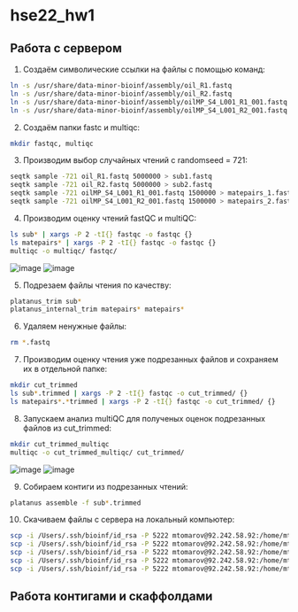 # hse22_hw1

## Работа с сервером
1. Создаём символические ссылки на файлы с помощью команд:
``` bash
ln -s /usr/share/data-minor-bioinf/assembly/oil_R1.fastq
ln -s /usr/share/data-minor-bioinf/assembly/oil_R2.fastq
ln -s /usr/share/data-minor-bioinf/assembly/oilMP_S4_L001_R1_001.fastq
ln -s /usr/share/data-minor-bioinf/assembly/oilMP_S4_L001_R2_001.fastq
```

2. Создаём папки fastc и multiqc:
``` bash
mkdir fastqc, multiqc
```

3. Производим выбор случайных чтений с randomseed = 721:
``` bash
seqtk sample -721 oil_R1.fastq 5000000 > sub1.fastq
seqtk sample -721 oil_R2.fastq 5000000 > sub2.fastq
seqtk sample -721 oilMP_S4_L001_R1_001.fastq 1500000 > matepairs_1.fastq
seqtk sample -721 oilMP_S4_L001_R2_001.fastq 1500000 > matepairs_2.fastq
```    

4. Производим оценку чтений fastQC и multiQC:
``` bash
ls sub* | xargs -P 2 -tI{} fastqc -o fastqc {}
ls matepairs* | xargs -P 2 -tI{} fastqc -o fastqc {}
multiqc -o multiqc/ fastqc/
```
![image](https://user-images.githubusercontent.com/95280619/194337527-e67ec4ca-af03-4b11-878b-d5d704481a89.png)
![image](https://user-images.githubusercontent.com/95280619/194337657-9a817185-7f8e-48ad-8494-67b0428f1b6a.png)

5. Подрезаем файлы чтения по качеству:
``` bash
platanus_trim sub*
platanus_internal_trim matepairs* matepairs*
```

6. Удаляем ненужные файлы:
``` bash
rm *.fastq
```

7. Производим оценку чтения уже подрезанных файлов и сохраняем их в отдельной папке:
``` bash
mkdir cut_trimmed
ls sub*.trimmed | xargs -P 2 -tI{} fastqc -o cut_trimmed/ {}
ls matepairs*.*trimmed | xargs -P 2 -tI{} fastqc -o cut_trimmed/ {}
```

8. Запускаем анализ multiQC для полученых оценок подрезанных файлов из cut_trimmed:
``` bash
mkdir cut_trimmed_multiqc
multiqc -o cut_trimmed_multiqc/ cut_trimmed/
```
![image](https://user-images.githubusercontent.com/95280619/194337785-98c8fc56-70f4-4574-a700-60be4e0b0667.png)
![image](https://user-images.githubusercontent.com/95280619/194337876-1cf31c11-e635-45c1-b3bc-c18eab73f511.png)

9. Собираем контиги из подрезанных чтений:
``` bash
platanus assemble -f sub*.trimmed
```
    
10. Скачиваем файлы с сервера на локальный компьютер:
``` bash
scp -i /Users/.ssh/bioinf/id_rsa -P 5222 mtomarov@92.242.58.92:/home/mtomarov/out_contig.fa /Users/Marat/Desktop/hw
scp -i /Users/.ssh/bioinf/id_rsa -P 5222 mtomarov@92.242.58.92:/home/mtomarov/out_scaffold.fa /Users/Marat/Desktop/hw
scp -i /Users/.ssh/bioinf/id_rsa -P 5222 mtomarov@92.242.58.92:/home/mtomarov/out_gapClosed.fa /Users/Marat/Desktop/hw
scp -i /Users/.ssh/bioinf/id_rsa -P 5222 mtomarov@92.242.58.92:/home/mtomarov/multiqc.zip /Users/Marat/Desktop/hw
scp -i /Users/.ssh/bioinf/id_rsa -P 5222 mtomarov@92.242.58.92:/home/mtomarov/multiqc.zip /Users/Marat/Desktop/hw
```
## Работа контигами и скаффолдами 
